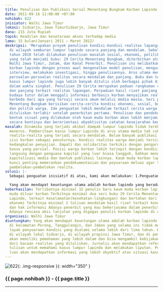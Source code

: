 ```yaml
---
title: Penulisan dan Publikasi Serial Menentang Bungkam Korban Lapindo
date: 2011-09-16 11:08:00 +07:00
nohibah: 622
inisiator: Walhi Jawa Timur
lokasi: Sidoarjo, Jawa TimurSidoarjo, Jawa Timur
dana: 215 Juta Rupiah
topik: Keadilan dan kesetaraan akses terhadap media
lama: 15 bulan(Januari 2011 – Maret 2012)
deskripsi: 'Merupakan proyek penulisan kondisi-kondisi realitas lapangan yang terjadi
  di wilayah semburan lumpur lapindo secara panjang dan mendalam. Sebelumnya, pada
  tahun 2010 telah dilakukan penulisan masalah sosial, ekonomi, politik, dan lingkungan
  yang telah menjadi buku: 29 Cerita Menentang Bungkam, diterbitkan atas kerjasama
  Walhi Jawa Timur, Jatam, dan Kanal Penerbit. Penulisan ini melibatkan 8 kaum muda
  korban lapindo dengan proses awal mengenalkan model penulisan, menguatkan teknik
  interview, melakukan investigasi, hingga penulisannya. Arus utama media jarang memberitakan
  persoalan-persoalan realitas secara mendalam dan panjang. Buku dan terbitan terkait
  kasus lumpur lapindo juga lebih banyak ditulis oleh berbagai pihak di luar korban
  dalam waktu singkat. Penulisan 29 Cerita merupakan paduan rangkuman riset mendalam
  dan panjang terkait realitas lapangan. Perpaduan hasil riset panjang dan penguatan
  budaya tutur dalam menggali informasi berbasis korban menyajikan realitas-realitas
  berbeda dari apa yang tersaji secara umum melalui media massa. Seri pertama 29 Cerita
  Menentang Bungkam berisikan cerita-cerita kondisi ekonomi, sosial, budaya, kesehatan,
  dan politik warga. Ide penguatan lebih mendalam terkait cerita warga yang pernah
  dituliskan terlahir setelah penerbitan pertama. Penulisan dan pendokumentasian dalam
  bentuk visual yang dilakukan oleh kaum muda korban akan lebih menjamin proses pendokumentasian
  secara kontinyu dan berorientasi obyektivitas catatan kesejarahan kedepan.'
masalah: Dinamika yang terjadi akibat dampak lumpur lapindo tidak terekam secara terus
  menerus. Pemberitaan kasus lumpur Lapindo di arus utama media tak cukup merangkum
  realita-realita yang terjadi secara mendalam. Belum banyak publikasi yang mengungkapkan
  sisi korban sebagai penuturnya. Kondisi realitas warga menjadi tersisihkan dengan
  kedangkalan penyajian. Empati dan solidaritas terkikis dengan pengarusutamaan sisi-sisi
  kasus yang parsial. Posisi warga korban lebih terjepit dengan kondisi berhadapan
  langsung dengan penguasa kapital yang luar biasa tangguh, bahkan menggurita dalam
  kapitalisasi media dan bentuk publikasi lainnya. Kaum muda korban lapindo menjadi
  kunci penting memerankan pendokumentasian dan peyuaraan meluas agar tidak terjadi
  pembelokan-pembelokan realita.
solusi: |-
  Sebagai penguatan inisiatif di atas, kami akan melakukan: 1.Penguatan sumber daya penulis. Agar penggalian realita-realita melalui tutur korban semakin bisa terdokumentasi dan tersajikan dalam tulisan yang lebih renyah dibaca oleh publik. 2.Monitoring-riset mendalam terfokus kondisi kesehatan, lingkungan, dan ekonomi. Agar tulisan bisa mendalam mencakup datail situasi yang ada. 3.Introduksi model pendokumentasian kreatif untuk penguatan publikasi bersperspektif korban 4.Membuat tulisan dan bentuk pendokumentasian kreatif yang dipublikasi terus menerus.

  Yang akan mendapat keuntungan utama adalah korban lapindo yang berada di kecamatan Porong, Tanggulangin, dan Jabon yang selama ini tidak mendapatkan porsi layak penyuaraan kondisi yang dialami selama lebih dari lima tahun. Badan Publik di wilayah lokal Sidoarjo, di wilayah propinsi Jawa Timur, dan di pemerintahan pusat akan memiliki pemahaman yang lebih dalam dan bisa mengambil kebijakan strategis dari bacaan realitas yang dituliskan. Jurnalis akan mendapatkan referensi bahan tulisan untuk memahami kasus lumpur lapindo dan melakukan liputan. Publik secara luas akan mendapatkan informasi yang lebih obyektif atas situasi kasus.
keberhasilan: Terlibatnya minimal 15 penulis baru kaum muda korban lapindo dan 5 kaum
  muda diluar korban Terbitnya minimal dua seri buku 29 Cerita Menentang Bungkam Korban
  Lapindo, terkait keselamatan(kesehatan-lingkungan) dan bertahan dari keterpurukan
  ekonomi Terbitnya minimal 2 tulisan mendalam hasil riset terkait kondisi lingkungan
  dan hak informasi Adanya penerbit yang mau bekerjasama dalam penerbitan tulisan
  Adanya rencana aksi lanjutan yang digagas penulis korban lapindo di akhir proyek
organisasi: Walhi Jawa Timur
diuntungkan: Yang akan mendapat keuntungan utama adalah korban lapindo yang berada
  di kecamatan Porong, Tanggulangin, dan Jabon yang selama ini tidak mendapatkan porsi
  layak penyuaraan kondisi yang dialami selama lebih dari lima tahun. Badan Publik
  di wilayah lokal Sidoarjo, di wilayah propinsi Jawa Timur, dan di pemerintahan pusat
  akan memiliki pemahaman yang lebih dalam dan bisa mengambil kebijakan strategis
  dari bacaan realitas yang dituliskan. Jurnalis akan mendapatkan referensi bahan
  tulisan untuk memahami kasus lumpur lapindo dan melakukan liputan. Publik secara
  luas akan mendapatkan informasi yang lebih obyektif atas situasi kasus.
---
```


![622](/static/img/hibahcmb/622.png){: .img-responsive }{: width="350" }

### {{ page.nohibah }} - {{ page.title }}

---
